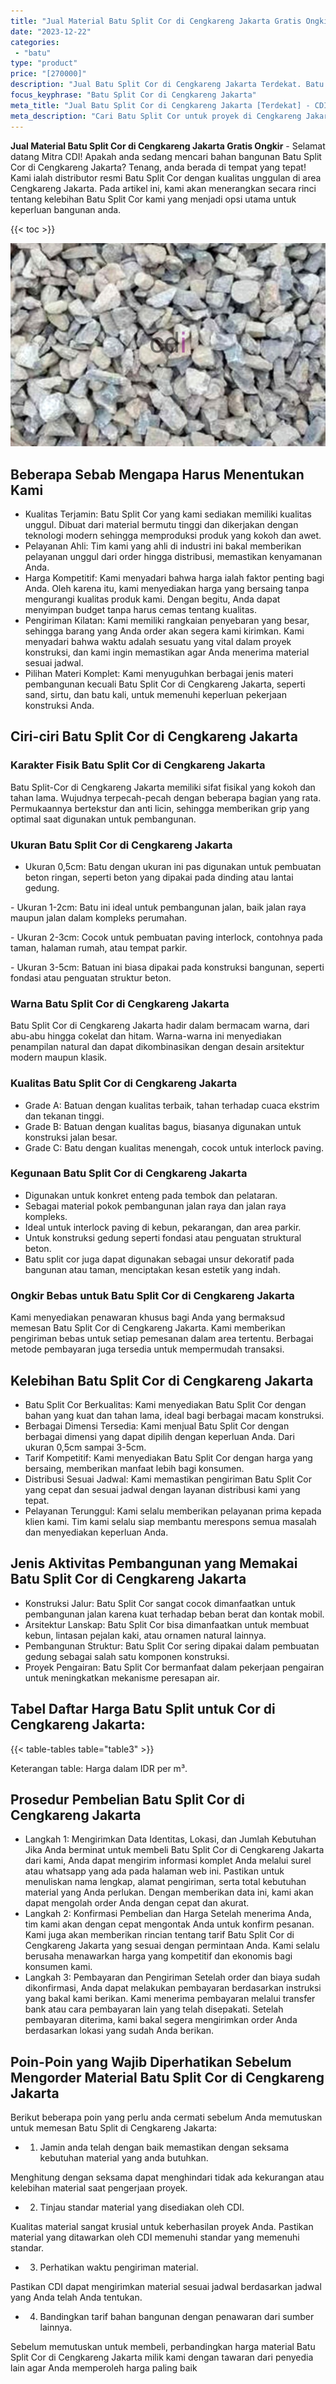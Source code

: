 ```yaml
---
title: "Jual Material Batu Split Cor di Cengkareng Jakarta Gratis Ongkir"
date: "2023-12-22"
categories:
 - "batu"
type: "product"
price: "[270000]"
description: "Jual Batu Split Cor di Cengkareng Jakarta Terdekat. Batu Split Cor ini sering digunakan dalam proyek konstruksi sebagai campuran beton yang terpilih dan tahan lama. Hubungi kami untuk informasi lebih lanjut."
focus_keyphrase: "Batu Split Cor di Cengkareng Jakarta"
meta_title: "Jual Batu Split Cor di Cengkareng Jakarta [Terdekat] - CDI"
meta_description: "Cari Batu Split Cor untuk proyek di Cengkareng Jakarta? Kami menyediakan Batu Split Cor berkualitas untuk campuran beton. Segera dapatkan penawaran terbaik."
---
```


**Jual Material Batu Split Cor di Cengkareng Jakarta Gratis Ongkir** - Selamat datang Mitra CDI! Apakah anda sedang mencari bahan bangunan Batu Split Cor di Cengkareng Jakarta? Tenang, anda berada di tempat yang tepat! Kami ialah distributor resmi Batu Split Cor dengan kualitas unggulan di area Cengkareng Jakarta. Pada artikel ini, kami akan menerangkan secara rinci tentang kelebihan Batu Split Cor kami yang menjadi opsi utama untuk keperluan bangunan anda.

{{< toc >}}

![Jual Material Batu Split Cor di Cengkareng Jakarta Gratis Ongkir](/images/batu/batu-split-13.jpg)

## Beberapa Sebab Mengapa Harus Menentukan Kami

*   Kualitas Terjamin: Batu Split Cor yang kami sediakan memiliki kualitas unggul. Dibuat dari material bermutu tinggi dan dikerjakan dengan teknologi modern sehingga memproduksi produk yang kokoh dan awet.
*   Pelayanan Ahli: Tim kami yang ahli di industri ini bakal memberikan pelayanan unggul dari order hingga distribusi, memastikan kenyamanan Anda.
*   Harga Kompetitif: Kami menyadari bahwa harga ialah faktor penting bagi Anda. Oleh karena itu, kami menyediakan harga yang bersaing tanpa mengurangi kualitas produk kami. Dengan begitu, Anda dapat menyimpan budget tanpa harus cemas tentang kualitas.
*   Pengiriman Kilatan: Kami memiliki rangkaian penyebaran yang besar, sehingga barang yang Anda order akan segera kami kirimkan. Kami menyadari bahwa waktu adalah sesuatu yang vital dalam proyek konstruksi, dan kami ingin memastikan agar Anda menerima material sesuai jadwal.
*   Pilihan Materi Komplet: Kami menyuguhkan berbagai jenis materi pembangunan kecuali Batu Split Cor di Cengkareng Jakarta, seperti sand, sirtu, dan batu kali, untuk memenuhi keperluan pekerjaan konstruksi Anda.

## Ciri-ciri Batu Split Cor di Cengkareng Jakarta

### Karakter Fisik Batu Split Cor di Cengkareng Jakarta

Batu Split-Cor di Cengkareng Jakarta memiliki sifat fisikal yang kokoh dan tahan lama. Wujudnya terpecah-pecah dengan beberapa bagian yang rata. Permukaannya bertekstur dan anti licin, sehingga memberikan grip yang optimal saat digunakan untuk pembangunan.

### Ukuran Batu Split Cor di Cengkareng Jakarta

- Ukuran 0,5cm: Batu dengan ukuran ini pas digunakan untuk pembuatan beton ringan, seperti beton yang dipakai pada dinding atau lantai gedung.  

\- Ukuran 1-2cm: Batu ini ideal untuk pembangunan jalan, baik jalan raya maupun jalan dalam kompleks perumahan.  

\- Ukuran 2-3cm: Cocok untuk pembuatan paving interlock, contohnya pada taman, halaman rumah, atau tempat parkir.  

\- Ukuran 3-5cm: Batuan ini biasa dipakai pada konstruksi bangunan, seperti fondasi atau penguatan struktur beton.

### Warna Batu Split Cor di Cengkareng Jakarta

Batu Split Cor di Cengkareng Jakarta hadir dalam bermacam warna, dari abu-abu hingga cokelat dan hitam. Warna-warna ini menyediakan penampilan natural dan dapat dikombinasikan dengan desain arsitektur modern maupun klasik.

### Kualitas Batu Split Cor di Cengkareng Jakarta

*   Grade A: Batuan dengan kualitas terbaik, tahan terhadap cuaca ekstrim dan tekanan tinggi.
*   Grade B: Batuan dengan kualitas bagus, biasanya digunakan untuk konstruksi jalan besar.
*   Grade C: Batu dengan kualitas menengah, cocok untuk interlock paving.

### Kegunaan Batu Split Cor di Cengkareng Jakarta

*   Digunakan untuk konkret enteng pada tembok dan pelataran.
*   Sebagai material pokok pembangunan jalan raya dan jalan raya kompleks.
*   Ideal untuk interlock paving di kebun, pekarangan, dan area parkir.
*   Untuk konstruksi gedung seperti fondasi atau penguatan struktural beton.
*   Batu split cor juga dapat digunakan sebagai unsur dekoratif pada bangunan atau taman, menciptakan kesan estetik yang indah.

### Ongkir Bebas untuk Batu Split Cor di Cengkareng Jakarta

Kami menyediakan penawaran khusus bagi Anda yang bermaksud memesan Batu Split Cor di Cengkareng Jakarta. Kami memberikan pengiriman bebas untuk setiap pemesanan dalam area tertentu. Berbagai metode pembayaran juga tersedia untuk mempermudah transaksi.

## Kelebihan Batu Split Cor di Cengkareng Jakarta

*   Batu Split Cor Berkualitas: Kami menyediakan Batu Split Cor dengan bahan yang kuat dan tahan lama, ideal bagi berbagai macam konstruksi.
*   Berbagai Dimensi Tersedia: Kami menjual Batu Split Cor dengan berbagai dimensi yang dapat dipilih dengan keperluan Anda. Dari ukuran 0,5cm sampai 3-5cm.
*   Tarif Kompetitif: Kami menyediakan Batu Split Cor dengan harga yang bersaing, memberikan manfaat lebih bagi konsumen.
*   Distribusi Sesuai Jadwal: Kami memastikan pengiriman Batu Split Cor yang cepat dan sesuai jadwal dengan layanan distribusi kami yang tepat.
*   Pelayanan Terunggul: Kami selalu memberikan pelayanan prima kepada klien kami. Tim kami selalu siap membantu merespons semua masalah dan menyediakan keperluan Anda.

## Jenis Aktivitas Pembangunan yang Memakai Batu Split Cor di Cengkareng Jakarta

*   Konstruksi Jalur: Batu Split Cor sangat cocok dimanfaatkan untuk pembangunan jalan karena kuat terhadap beban berat dan kontak mobil.
*   Arsitektur Lanskap: Batu Split Cor bisa dimanfaatkan untuk membuat kebun, lintasan pejalan kaki, atau ornamen natural lainnya.
*   Pembangunan Struktur: Batu Split Cor sering dipakai dalam pembuatan gedung sebagai salah satu komponen konstruksi.
*   Proyek Pengairan: Batu Split Cor bermanfaat dalam pekerjaan pengairan untuk meningkatkan mekanisme peresapan air.

## Tabel Daftar Harga Batu Split untuk Cor di Cengkareng Jakarta:

{{< table-tables table="table3" >}}

Keterangan table: Harga dalam IDR per m³.

## Prosedur Pembelian Batu Split Cor di Cengkareng Jakarta

*   Langkah 1: Mengirimkan Data Identitas, Lokasi, dan Jumlah Kebutuhan
Jika Anda berminat untuk membeli Batu Split Cor di Cengkareng Jakarta dari kami, Anda dapat mengirim informasi komplet Anda melalui surel atau whatsapp yang ada pada halaman web ini. Pastikan untuk menuliskan nama lengkap, alamat pengiriman, serta total kebutuhan material yang Anda perlukan. Dengan memberikan data ini, kami akan dapat mengolah order Anda dengan cepat dan akurat.
*   Langkah 2: Konfirmasi Pembelian dan Harga
Setelah menerima Anda, tim kami akan dengan cepat mengontak Anda untuk konfirm pesanan. Kami juga akan memberikan rincian tentang tarif Batu Split Cor di Cengkareng Jakarta yang sesuai dengan permintaan Anda. Kami selalu berusaha menawarkan harga yang kompetitif dan ekonomis bagi konsumen kami.
*   Langkah 3: Pembayaran dan Pengiriman
Setelah order dan biaya sudah dikonfirmasi, Anda dapat melakukan pembayaran berdasarkan instruksi yang bakal kami berikan. Kami menerima pembayaran melalui transfer bank atau cara pembayaran lain yang telah disepakati. Setelah pembayaran diterima, kami bakal segera mengirimkan order Anda berdasarkan lokasi yang sudah Anda berikan.

## Poin-Poin yang Wajib Diperhatikan Sebelum Mengorder Material Batu Split Cor di Cengkareng Jakarta

Berikut beberapa poin yang perlu anda cermati sebelum Anda memutuskan untuk memesan Batu Split di Cengkareng Jakarta:

*   1. Jamin anda telah dengan baik memastikan dengan seksama kebutuhan material yang anda butuhkan.

Menghitung dengan seksama dapat menghindari tidak ada kekurangan atau kelebihan material saat pengerjaan proyek.
*   2. Tinjau standar material yang disediakan oleh CDI.

Kualitas material sangat krusial untuk keberhasilan proyek Anda. Pastikan material yang ditawarkan oleh CDI memenuhi standar yang memenuhi standar.
*   3. Perhatikan waktu pengiriman material.

Pastikan CDI dapat mengirimkan material sesuai jadwal berdasarkan jadwal yang Anda telah Anda tentukan.
*   4. Bandingkan tarif bahan bangunan dengan penawaran dari sumber lainnya.

Sebelum memutuskan untuk membeli, perbandingkan harga material Batu Split Cor di Cengkareng Jakarta milik kami dengan tawaran dari penyedia lain agar Anda memperoleh harga paling baik